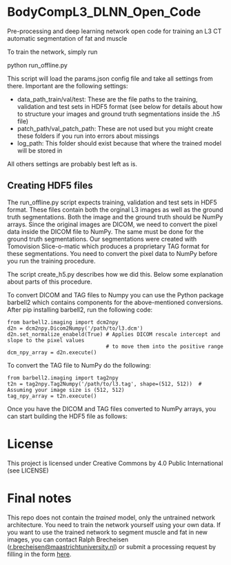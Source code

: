 # BodyCompL3_DLNN_Open_Code
Pre-processing and deep learning network open code for training an L3 CT automatic segmentation of fat and muscle

To train the network, simply run

python run_offline.py

This script will load the params.json config file and take all settings from there. Important are the following settings:

- data_path_train/val/test: These are the file paths to the training, validation and test sets in HDF5 format (see below for details about how to structure your images and ground truth segmentations inside the .h5 file)
- patch_path/val_patch_path: These are not used but you might create these folders if you run into errors about missings
- log_path: This folder should exist because that where the trained model will be stored in

All others settings are probably best left as is. 

## Creating HDF5 files

The run_offline.py script expects training, validation and test sets in HDF5 format. These files contain both the orginal L3 images as well as the ground truth segmentations. Both the image and the ground truth should be NumPy arrays. Since the original images are DICOM, we need to convert the pixel data inside the DICOM file to NumPy. The same must be done for the ground truth segmentations. Our segmentations were created with Tomovision Slice-o-matic which produces a proprietary TAG format for these segmentations. You need to convert the pixel data to NumPy before you run the training procedure. 

The script create_h5.py describes how we did this. Below some explanation about parts of this procedure.

To convert DICOM and TAG files to Numpy you can use the Python package barbell2 which contains components for the above-mentioned conversions. After pip installing barbell2, run the following code:

    from barbell2.imaging import dcm2npy
    d2n = dcm2npy.Dicom2Numpy('/path/to/l3.dcm')
    d2n.set_normalize_enabeld(True) # Applies DICOM rescale intercept and slope to the pixel values 
                                    # to move them into the positive range
    dcm_npy_array = d2n.execute()

To convert the TAG file to NumPy do the following:

    from barbell2.imaging import tag2npy
    t2n = tag2npy.Tag2Numpy('/path/to/l3.tag', shape=(512, 512))  # Assuming your image size is (512, 512)
    tag_npy_array = t2n.execute()

Once you have the DICOM and TAG files converted to NumPy arrays, you can start building the HDF5 file as follows:

# License
This project is licensed under Creative Commons by 4.0 Public International (see LICENSE)

# Final notes
This repo does not contain the *trained* model, only the untrained network architecture. You need to train the network yourself using your own data. If you want to use the trained network to segment muscle and fat in new images, you can contact Ralph Brecheisen (r.brecheisen@maastrichtuniversity.nl) or submit a processing request by filling in the form [here](https://mosamatic.rbeesoft.nl).
